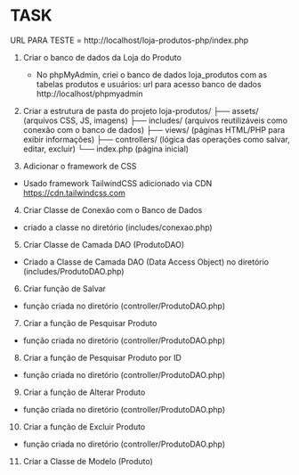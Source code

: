 # TASK

URL PARA TESTE = http://localhost/loja-produtos-php/index.php

1. Criar o banco de dados da Loja do Produto
   - No phpMyAdmin, criei o banco de dados loja_produtos com as tabelas produtos e usuários: url para acesso banco de dados http://localhost/phpmyadmin

2. Criar a estrutura de pasta do projeto
loja-produtos/
├── assets/           (arquivos CSS, JS, imagens)
├── includes/         (arquivos reutilizáveis como conexão com o banco de dados)
├── views/            (páginas HTML/PHP para exibir informações)
├── controllers/      (lógica das operações como salvar, editar, excluir)
└── index.php         (página inicial)

3. Adicionar o framework de CSS
  - Usado framework TailwindCSS adicionado via CDN https://cdn.tailwindcss.com

4. Criar Classe de Conexão com o Banco de Dados
  - criado a classe no diretório (includes/conexao.php)

5. Criar Classe de Camada DAO (ProdutoDAO)
  - Criado a Classe de Camada DAO (Data Access Object) no diretório (includes/ProdutoDAO.php)

6. Criar função de Salvar
  - função criada no diretório (controller/ProdutoDAO.php)
  
7. Criar a função de Pesquisar Produto
  - função criada no diretório (controller/ProdutoDAO.php)

8. Criar a função de Pesquisar Produto por ID
  - função criada no diretório (controller/ProdutoDAO.php)

9. Criar a função de Alterar Produto
  - função criada no diretório (controller/ProdutoDAO.php)

10. Criar a função de Excluir Produto
  - função criada no diretório (controller/ProdutoDAO.php)

11. Criar a Classe de Modelo (Produto)